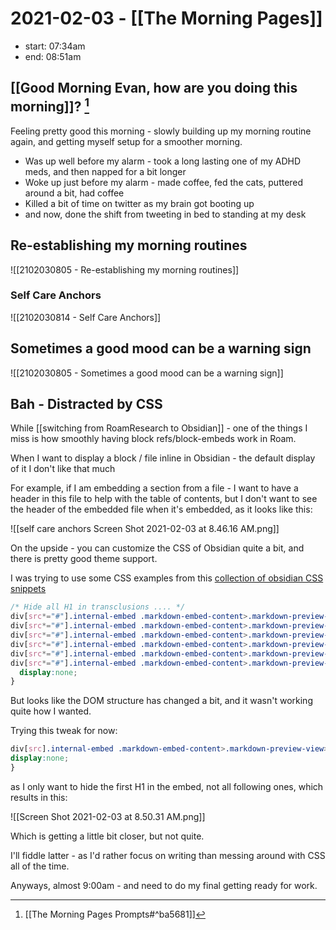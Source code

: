 # 2021-02-03 - [[The Morning Pages]]

- start: 07:34am
- end:  08:51am

## [[Good Morning Evan, how are you doing this morning]]? [^1]

[^1]: [[The Morning Pages Prompts#^ba5681]]

Feeling pretty good this morning - slowly building up my morning routine again, and getting myself setup for a smoother morning.

- Was up well before my alarm - took a long lasting one of my ADHD meds, and then napped for a bit longer
- Woke up just before my alarm - made coffee, fed the cats, puttered around a bit, had coffee
- Killed a bit of time on twitter as my brain got booting up
- and now, done the shift from tweeting in bed to standing at my desk 

## Re-establishing my morning routines

![[2102030805 - Re-establishing my morning routines]]

### Self Care Anchors 

![[2102030814 - Self Care Anchors]]


## Sometimes a good mood can be a warning sign

![[2102030805 - Sometimes a good mood can be a warning sign]]


## Bah - Distracted by CSS

While [[switching from RoamResearch to Obsidian]]  - one of the things I miss is how smoothly having block refs/block-embeds work in Roam. 

When I want to display a block / file inline in Obsidian - the default display of it I don't like that much

For example, if I am embedding a section from a file - I want to have a header in this file to help with the table of contents, but I don't want to see the header of the embedded file when it's embedded, as it looks like this:

![[self care anchors Screen Shot 2021-02-03 at 8.46.16 AM.png]]

On the upside - you can customize the CSS of Obsidian quite a bit, and there is pretty good theme support.

I was trying to use some CSS examples from this [collection of obsidian CSS snippets](https://github.com/Dmitriy-Shulha/obsidian-css-snippets/blob/master/Snippets/Embeds.md)

```css
/* Hide all H1 in transclusions .... */
div[src*="#"].internal-embed .markdown-embed-content>.markdown-preview-view>div.markdown-preview-sizer>div.markdown-preview-section > h1,
div[src*="#"].internal-embed .markdown-embed-content>.markdown-preview-view>div.markdown-preview-sizer>div.markdown-preview-section > h2,
div[src*="#"].internal-embed .markdown-embed-content>.markdown-preview-view>div.markdown-preview-sizer>div.markdown-preview-section > h3,
div[src*="#"].internal-embed .markdown-embed-content>.markdown-preview-view>div.markdown-preview-sizer>div.markdown-preview-section > h4,
div[src*="#"].internal-embed .markdown-embed-content>.markdown-preview-view>div.markdown-preview-sizer>div.markdown-preview-section > h5,
div[src*="#"].internal-embed .markdown-embed-content>.markdown-preview-view>div.markdown-preview-sizer>div.markdown-preview-section > h6 {
  display:none;
}
```

But looks like the DOM structure has changed a bit, and it wasn't working quite how I wanted.

Trying this tweak for now:

```css
div[src].internal-embed .markdown-embed-content>.markdown-preview-view>div.markdown-preview-sizer > div:nth-child(2)  > h1 {
display:none;
}
```

as I only want to hide the first H1 in the embed, not all following ones, which results in this:

![[Screen Shot 2021-02-03 at 8.50.31 AM.png]]

Which is getting a little bit closer, but not quite. 

I'll fiddle latter - as I'd rather focus on writing than messing around with CSS all of the time.

Anyways, almost 9:00am - and need to do my final getting ready for work.